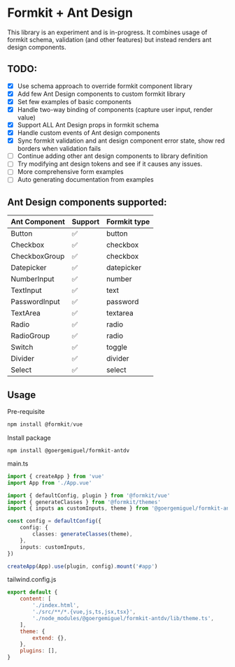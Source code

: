 # Formkit + Ant Design

This library is an experiment and is in-progress. It combines usage of formkit schema, validation (and other features) but instead renders ant design components.

## TODO:

-   [x] Use schema approach to override formkit component library
-   [x] Add few Ant Design components to custom formkit library
-   [x] Set few examples of basic components
-   [x] Handle two-way binding of components (capture user input, render value)
-   [x] Support ALL Ant Design props in formkit schema
-   [x] Handle custom events of Ant design components
-   [x] Sync formkit validation and ant design component error state, show red borders when validation fails
-   [ ] Continue adding other ant design components to library definition
-   [ ] Try modifying ant design tokens and see if it causes any issues.
-   [ ] More comprehensive form examples
-   [ ] Auto generating documentation from examples

## Ant Design components supported:

| Ant Component | Support            | Formkit type |
| ------------- | ------------------ | ------------ |
| Button        | :white_check_mark: | button       |
| Checkbox      | :white_check_mark: | checkbox     |
| CheckboxGroup | :white_check_mark: | checkbox     |
| Datepicker    | :white_check_mark: | datepicker   |
| NumberInput   | :white_check_mark: | number       |
| TextInput     | :white_check_mark: | text         |
| PasswordInput | :white_check_mark: | password     |
| TextArea      | :white_check_mark: | textarea     |
| Radio         | :white_check_mark: | radio        |
| RadioGroup    | :white_check_mark: | radio        |
| Switch        | :white_check_mark: | toggle       |
| Divider       | :white_check_mark: | divider      |
| Select        | :white_check_mark: | select       |

## Usage

Pre-requisite
```javascript
npm install @formkit/vue
```

Install package
```
npm install @goergemiguel/formkit-antdv
```

main.ts

```typescript
import { createApp } from 'vue'
import App from './App.vue'

import { defaultConfig, plugin } from '@formkit/vue'
import { generateClasses } from '@formkit/themes'
import { inputs as customInputs, theme } from '@goergemiguel/formkit-antdv/lib'

const config = defaultConfig({
    config: {
        classes: generateClasses(theme),
    },
    inputs: customInputs,
})

createApp(App).use(plugin, config).mount('#app')
```

tailwind.config.js

```javascript
export default {
    content: [
        './index.html',
        './src/**/*.{vue,js,ts,jsx,tsx}',
        './node_modules/@goergemiguel/formkit-antdv/lib/theme.ts',
    ],
    theme: {
        extend: {},
    },
    plugins: [],
}
```

